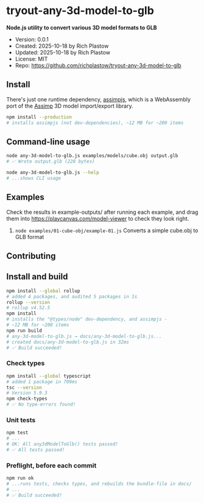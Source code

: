 # tryout-any-3d-model-to-glb

**Node.js utility to convert various 3D model formats to GLB**

- Version: 0.0.1
- Created: 2025-10-18 by Rich Plastow
- Updated: 2025-10-18 by Rich Plastow
- License: MIT
- Repo: <https://github.com/richplastow/tryout-any-3d-model-to-glb>

## Install

There's just one runtime dependency,
[assimpjs](https://www.npmjs.com/package/assimpjs), which is a WebAssembly port
of the [Assimp](https://www.assimp.org/) 3D model import/export library.

```bash
npm install --production
# installs assimpjs (not dev-dependencies), ~12 MB for ~200 items
```

## Command-line usage

```bash
node any-3d-model-to-glb.js examples/models/cube.obj output.glb
# ✅ Wrote output.glb (228 bytes)

node any-3d-model-to-glb.js --help
# ...shows CLI usage
```

## Examples

Check the results in example-outputs/ after running each example, and drag them
into <https://playcanvas.com/model-viewer> to check they look right.

1. `node examples/01-cube-obj/example-01.js` Converts a simple cube.obj to GLB format

## Contributing

## Install and build

```bash
npm install --global rollup
# added 4 packages, and audited 5 packages in 1s
rollup --version
# rollup v4.52.5
npm install
# installs the "@types/node" dev-dependency, and assimpjs -
# ~12 MB for ~200 items
npm run build
# any-3d-model-to-glb.js → docs/any-3d-model-to-glb.js...
# created docs/any-3d-model-to-glb.js in 32ms
# ✅ Build succeeded!
```

### Check types

```bash
npm install --global typescript
# added 1 package in 709ms
tsc --version
# Version 5.9.3
npm check-types
# ✅ No type-errors found!
```

### Unit tests

```bash
npm test
# ...
# OK: All any3dModelToGlb() tests passed!
# ✅ All tests passed!
```

### Preflight, before each commit

```bash
npm run ok
# ...runs tests, checks types, and rebuilds the bundle-file in docs/
# ...
# ✅ Build succeeded!
```
